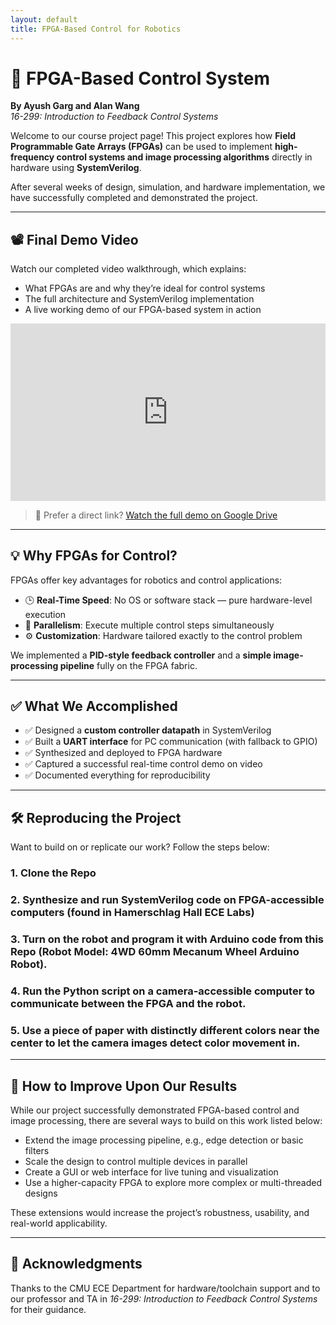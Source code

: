 ```yaml
---
layout: default
title: FPGA-Based Control for Robotics
---
```


# 🔧 FPGA-Based Control System

**By Ayush Garg and Alan Wang**  
_16-299: Introduction to Feedback Control Systems_

Welcome to our course project page! This project explores how **Field Programmable Gate Arrays (FPGAs)** can be used to implement **high-frequency control systems and image processing algorithms** directly in hardware using **SystemVerilog**.

After several weeks of design, simulation, and hardware implementation, we have successfully completed and demonstrated the project.

---

## 📽 Final Demo Video

Watch our completed video walkthrough, which explains:

- What FPGAs are and why they’re ideal for control systems  
- The full architecture and SystemVerilog implementation  
- A live working demo of our FPGA-based system in action

<div style="position: relative; padding-bottom: 56.25%; height: 0; overflow: hidden;">
  <iframe src="https://drive.google.com/file/d/1vkFJ1gqCDn_TWnkpy9AIMkSjLia_XL-l/preview" 
          style="position: absolute; top:0; left: 0; width: 100%; height: 100%;" 
          frameborder="0" allowfullscreen>
  </iframe>
</div>

> 🎥 Prefer a direct link? [Watch the full demo on Google Drive](https://drive.google.com/file/d/1vkFJ1gqCDn_TWnkpy9AIMkSjLia_XL-l/view)

---

## 💡 Why FPGAs for Control?

FPGAs offer key advantages for robotics and control applications:

- 🕒 **Real-Time Speed**: No OS or software stack — pure hardware-level execution  
- 🧠 **Parallelism**: Execute multiple control steps simultaneously  
- ⚙️ **Customization**: Hardware tailored exactly to the control problem

We implemented a **PID-style feedback controller** and a **simple image-processing pipeline** fully on the FPGA fabric.

---

## ✅ What We Accomplished

- ✅ Designed a **custom controller datapath** in SystemVerilog  
- ✅ Built a **UART interface** for PC communication (with fallback to GPIO)  
- ✅ Synthesized and deployed to FPGA hardware  
- ✅ Captured a successful real-time control demo on video  
- ✅ Documented everything for reproducibility

---

## 🛠 Reproducing the Project

Want to build on or replicate our work? Follow the steps below:

### 1. Clone the Repo
### 2. Synthesize and run SystemVerilog code on FPGA-accessible computers (found in Hamerschlag Hall ECE Labs)
### 3. Turn on the robot and program it with Arduino code from this Repo (Robot Model: 4WD 60mm Mecanum Wheel Arduino Robot).
### 4. Run the Python script on a camera-accessible computer to communicate between the FPGA and the robot.
### 5. Use a piece of paper with distinctly different colors near the center to let the camera images detect color movement in.

---

## 🧠 How to Improve Upon Our Results

While our project successfully demonstrated FPGA-based control and image processing, there are several ways to build on this work listed below:

- Extend the image processing pipeline, e.g., edge detection or basic filters
- Scale the design to control multiple devices in parallel
- Create a GUI or web interface for live tuning and visualization
- Use a higher-capacity FPGA to explore more complex or multi-threaded designs

These extensions would increase the project’s robustness, usability, and real-world applicability.

---

## 🙏 Acknowledgments

Thanks to the CMU ECE Department for hardware/toolchain support and to our professor and TA in _16-299: Introduction to Feedback Control Systems_ for their guidance.
